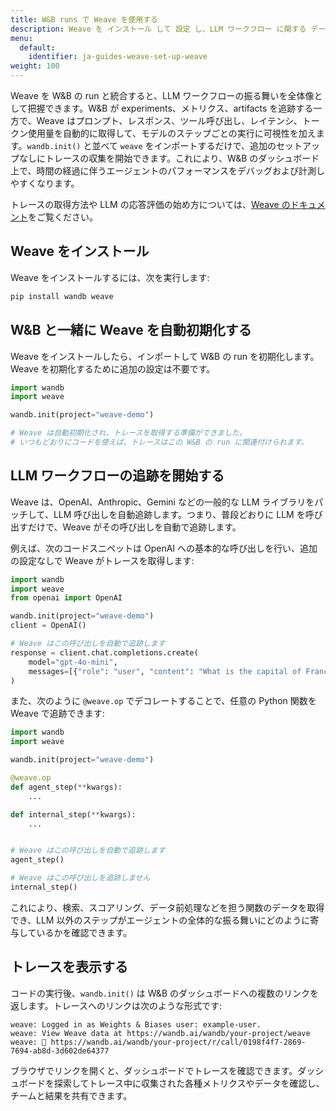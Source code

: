 ```yaml
---
title: W&B runs で Weave を使用する
description: Weave を インストール して 設定 し、LLM ワークフロー に関する データ と メトリクス を 記録 する 方法。
menu:
  default:
    identifier: ja-guides-weave-set-up-weave
weight: 100
---
```


Weave を W&B の run と統合すると、LLM ワークフローの振る舞いを全体像として把握できます。W&B が experiments、メトリクス、artifacts を追跡する一方で、Weave はプロンプト、レスポンス、ツール呼び出し、レイテンシ、トークン使用量を自動的に取得して、モデルのステップごとの実行に可視性を加えます。`wandb.init()` と並べて `weave` をインポートするだけで、追加のセットアップなしにトレースの収集を開始できます。これにより、W&B のダッシュボード上で、時間の経過に伴うエージェントのパフォーマンスをデバッグおよび計測しやすくなります。

トレースの取得方法や LLM の応答評価の始め方については、[Weave のドキュメント](https://weave-docs.wandb.ai/)をご覧ください。

## Weave をインストール

Weave をインストールするには、次を実行します:

```bash
pip install wandb weave
```

## W&B と一緒に Weave を自動初期化する

Weave をインストールしたら、インポートして W&B の run を初期化します。Weave を初期化するために追加の設定は不要です。

```python
import wandb
import weave

wandb.init(project="weave-demo")

# Weave は自動初期化され、トレースを取得する準備ができました。
# いつもどおりにコードを使えば、トレースはこの W&B の run に関連付けられます。
```

## LLM ワークフローの追跡を開始する

Weave は、OpenAI、Anthropic、Gemini などの一般的な LLM ライブラリをパッチして、LLM 呼び出しを自動追跡します。つまり、普段どおりに LLM を呼び出すだけで、Weave がその呼び出しを自動で追跡します。

例えば、次のコードスニペットは OpenAI への基本的な呼び出しを行い、追加の設定なしで Weave がトレースを取得します:

```python
import wandb
import weave
from openai import OpenAI

wandb.init(project="weave-demo")
client = OpenAI()

# Weave はこの呼び出しを自動で追跡します
response = client.chat.completions.create(
    model="gpt-4o-mini",
    messages=[{"role": "user", "content": "What is the capital of France?"}]
)
```

また、次のように `@weave.op` でデコレートすることで、任意の Python 関数を Weave で追跡できます:

```python
import wandb
import weave

wandb.init(project="weave-demo")

@weave.op
def agent_step(**kwargs):
    ...

def internal_step(**kwargs):
    ...


# Weave はこの呼び出しを自動で追跡します
agent_step()

# Weave はこの呼び出しを追跡しません
internal_step()
```

これにより、検索、スコアリング、データ前処理などを担う関数のデータを取得でき、LLM 以外のステップがエージェントの全体的な振る舞いにどのように寄与しているかを確認できます。

## トレースを表示する

コードの実行後、`wandb.init()` は W&B のダッシュボードへの複数のリンクを返します。トレースへのリンクは次のような形式です:

```shell
weave: Logged in as Weights & Biases user: example-user.
weave: View Weave data at https://wandb.ai/wandb/your-project/weave
weave: 🍩 https://wandb.ai/wandb/your-project/r/call/0198f4f7-2869-7694-ab8d-3d602de64377
```

ブラウザでリンクを開くと、ダッシュボードでトレースを確認できます。ダッシュボードを探索してトレース中に収集された各種メトリクスやデータを確認し、チームと結果を共有できます。